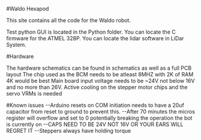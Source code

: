 #Waldo Hexapod

This site contains all the code for the Waldo robot.

Test python GUI is located in the Python folder.
You can locate the C firmware for the ATMEL 328P.
You can locate the lidar software in LiDar System.

#Hardware

The hardware schematics can be found in schematics as well as a full PCB layout
The chip used as the BCM needs to be atleast 8MHZ with 2K of RAM 4K would be best
Main board input voltage needs to be ~24V not below 16V and no more than 26V.
Active cooling on the stepper motor chips and the servo VRMs is needed

#Known issues
--Arduino resets on COM initiation needs to have a 20uf capacitor from reset to ground to prevent this.
--After 70 minutes the micros register will overflow and set to 0 potentially breaking the operation the bot
is currently on
--CAPS NEED TO BE 24V NOT 16V OR YOUR EARS WILL REGRET IT
--Steppers always have holding torque
